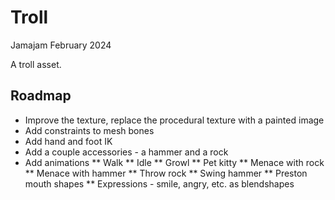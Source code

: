 # Troll

Jamajam February 2024

A troll asset. 

## Roadmap

 * Improve the texture, replace the procedural texture with a painted image
 * Add constraints to mesh bones
 * Add hand and foot IK
 * Add a couple accessories - a hammer and a rock
 * Add animations
 ** Walk
 ** Idle
 ** Growl
 ** Pet kitty
 ** Menace with rock
 ** Menace with hammer
 ** Throw rock
 ** Swing hammer
 ** Preston mouth shapes
 ** Expressions - smile, angry, etc. as blendshapes



